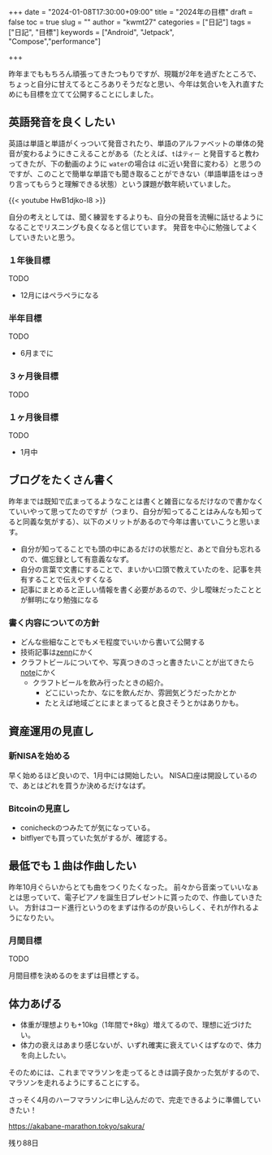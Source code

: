 +++
date = "2024-01-08T17:30:00+09:00"
title = "2024年の目標"
draft = false
toc = true
slug = ""
author = "kwmt27"
categories = ["日記"]
tags = ["日記", "目標"]
keywords = ["Android", "Jetpack", "Compose","performance"]

+++

昨年までももちろん頑張ってきたつもりですが、現職が2年を過ぎたところで、ちょっと自分に甘えてるところありそうだなと思い、今年は気合いを入れ直すためにも目標を立てて公開することにしました。

## 英語発音を良くしたい
英語は単語と単語がくっついて発音されたり、単語のアルファベットの単体の発音が変わるようにきこえることがある（たとえば、`t`は`ティー` と発音すると教わってきたが、下の動画のように `water`の場合は `d`に近い発音に変わる）と思うのですが、このことで簡単な単語でも聞き取ることができない（単語単語をはっきり言ってもらうと理解できる状態）という課題が数年続いていました。

{{< youtube HwB1djko-I8 >}}


自分の考えとしては、聞く練習をするよりも、自分の発音を流暢に話せるようになることでリスニングも良くなると信じています。
発音を中心に勉強してよくしていきたいと思う。

### １年後目標
TODO
- 12月にはペラペラになる

### 半年目標
TODO
- 6月までに

### ３ヶ月後目標
TODO

### １ヶ月後目標
TODO
- 1月中

## ブログをたくさん書く
昨年までは既知で広まってるようなことは書くと雑音になるだけなので書かなくていいやって思ってたのですが（つまり、自分が知ってることはみんなも知ってると同義な気がする）、以下のメリットがあるので今年は書いていこうと思います。
- 自分が知ってることでも頭の中にあるだけの状態だと、あとで自分も忘れるので、備忘録として有意義ななず。
- 自分の言葉で文書にすることで、まいかい口頭で教えていたのを、記事を共有することで伝えやすくなる
- 記事にまとめると正しい情報を書く必要があるので、少し曖昧だったこととが鮮明になり勉強になる
  
### 書く内容についての方針
- どんな些細なことでもメモ程度でいいから書いて公開する
- 技術記事は[zenn](https://zenn.dev/yasi)にかく
- クラフトビールについてや、写真つきのさっと書きたいことが出てきたら[note](https://note.com/kyasi)にかく
    - クラフトビールを飲み行ったときの紹介。
      - どこにいったか、なにを飲んだか、雰囲気どうだったかとか
      - たとえば地域ごとにまとまってると良さそうとかはありかも。

## 資産運用の見直し
### 新NISAを始める
早く始めるほど良いので、1月中には開始したい。
NISA口座は開設しているので、あとはどれを買うか決めるだけなはず。

### Bitcoinの見直し
- conicheckのつみたてが気になっている。
- bitflyerでも買っていた気がするが、確認する。

## 最低でも１曲は作曲したい
昨年10月ぐらいからとても曲をつくりたくなった。
前々から音楽っていいなぁとは思っていて、電子ピアノを誕生日プレゼントに貰ったので、作曲していきたい。
方針はコード進行というのをまずは作るのが良いらしく、それが作れるようになりたい。

### 月間目標
TODO

月間目標を決めるのをまずは目標とする。

## 体力あげる

- 体重が理想よりも+10kg（1年間で+8kg）増えてるので、理想に近づけたい。
- 体力の衰えはあまり感じないが、いずれ確実に衰えていくはずなので、体力を向上したい。

そのためには、これまでマラソンを走ってるときは調子良かった気がするので、マラソンを走れるようにすることにする。

さっそく4月のハーフマラソンに申し込んだので、完走できるように準備していきたい！

https://akabane-marathon.tokyo/sakura/

残り88日